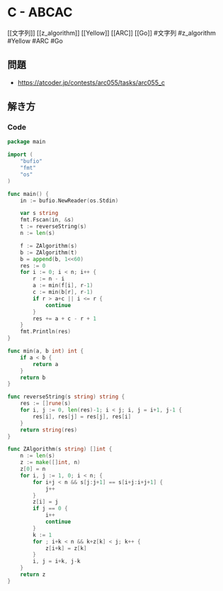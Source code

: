 # C - ABCAC
[[文字列]] [[z_algorithm]] [[Yellow]] [[ARC]] [[Go]]
#文字列 #z_algorithm #Yellow #ARC #Go 

## 問題
- https://atcoder.jp/contests/arc055/tasks/arc055_c

## 解き方
### Code
```go
package main

import (
	"bufio"
	"fmt"
	"os"
)

func main() {
	in := bufio.NewReader(os.Stdin)

	var s string
	fmt.Fscan(in, &s)
	t := reverseString(s)
	n := len(s)

	f := ZAlgorithm(s)
	b := ZAlgorithm(t)
	b = append(b, 1<<60)
	res := 0
	for i := 0; i < n; i++ {
		r := n - i
		a := min(f[i], r-1)
		c := min(b[r], r-1)
		if r > a+c || i <= r {
			continue
		}
		res += a + c - r + 1
	}
	fmt.Println(res)
}

func min(a, b int) int {
	if a < b {
		return a
	}
	return b
}

func reverseString(s string) string {
	res := []rune(s)
	for i, j := 0, len(res)-1; i < j; i, j = i+1, j-1 {
		res[i], res[j] = res[j], res[i]
	}
	return string(res)
}

func ZAlgorithm(s string) []int {
	n := len(s)
	z := make([]int, n)
	z[0] = n
	for i, j := 1, 0; i < n; {
		for i+j < n && s[j:j+1] == s[i+j:i+j+1] {
			j++
		}
		z[i] = j
		if j == 0 {
			i++
			continue
		}
		k := 1
		for ; i+k < n && k+z[k] < j; k++ {
			z[i+k] = z[k]
		}
		i, j = i+k, j-k
	}
	return z
}
```
